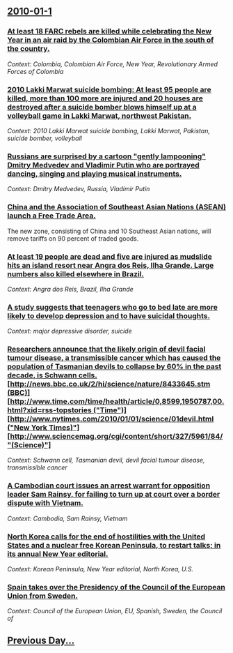 ## [2010-01-1](/news/2010/01/1/index.md)

### [ At least 18 FARC rebels are killed while celebrating the New Year in an air raid by the Colombian Air Force in the south of the country. ](/news/2010/01/1/at-least-18-farc-rebels-are-killed-while-celebrating-the-new-year-in-an-air-raid-by-the-colombian-air-force-in-the-south-of-the-country.md)
_Context: Colombia, Colombian Air Force, New Year, Revolutionary Armed Forces of Colombia_

### [ 2010 Lakki Marwat suicide bombing: At least 95 people are killed, more than 100 more are injured and 20 houses are destroyed after a suicide bomber blows himself up at a volleyball game in Lakki Marwat, northwest Pakistan. ](/news/2010/01/1/2010-lakki-marwat-suicide-bombing-at-least-95-people-are-killed-more-than-100-more-are-injured-and-20-houses-are-destroyed-after-a-suicid.md)
_Context: 2010 Lakki Marwat suicide bombing, Lakki Marwat, Pakistan, suicide bomber, volleyball_

### [ Russians are surprised by a cartoon "gently lampooning" Dmitry Medvedev and Vladimir Putin who are portrayed dancing, singing and playing musical instruments. ](/news/2010/01/1/russians-are-surprised-by-a-cartoon-gently-lampooning-dmitry-medvedev-and-vladimir-putin-who-are-portrayed-dancing-singing-and-playing-m.md)
_Context: Dmitry Medvedev, Russia, Vladimir Putin_

### [ China and the Association of Southeast Asian Nations (ASEAN) launch a Free Trade Area. ](/news/2010/01/1/china-and-the-association-of-southeast-asian-nations-asean-launch-a-free-trade-area.md)
The new zone, consisting of China and 10 Southeast Asian nations, will remove tariffs on 90 percent of traded goods.

### [ At least 19 people are dead and five are injured as mudslide hits an island resort near Angra dos Reis, Ilha Grande. Large numbers also killed elsewhere in Brazil. ](/news/2010/01/1/at-least-19-people-are-dead-and-five-are-injured-as-mudslide-hits-an-island-resort-near-angra-dos-reis-ilha-grande-large-numbers-also-kil.md)
_Context: Angra dos Reis, Brazil, Ilha Grande_

### [ A study suggests that teenagers who go to bed late are more likely to develop depression and to have suicidal thoughts. ](/news/2010/01/1/a-study-suggests-that-teenagers-who-go-to-bed-late-are-more-likely-to-develop-depression-and-to-have-suicidal-thoughts.md)
_Context: major depressive disorder, suicide_

### [ Researchers announce that the likely origin of devil facial tumour disease, a transmissible cancer which has caused the population of Tasmanian devils to collapse by 60% in the past decade, is Schwann cells. [http://news.bbc.co.uk/2/hi/science/nature/8433645.stm (BBC)] [http://www.time.com/time/health/article/0,8599,1950787,00.html?xid=rss-topstories ("Time")] [http://www.nytimes.com/2010/01/01/science/01devil.html ("New York Times)"] [http://www.sciencemag.org/cgi/content/short/327/5961/84/ "(Science)"]](/news/2010/01/1/researchers-announce-that-the-likely-origin-of-devil-facial-tumour-disease-a-transmissible-cancer-which-has-caused-the-population-of-tasma.md)
_Context: Schwann cell, Tasmanian devil, devil facial tumour disease, transmissible cancer_

### [ A Cambodian court issues an arrest warrant for opposition leader Sam Rainsy, for failing to turn up at court over a border dispute with Vietnam. ](/news/2010/01/1/a-cambodian-court-issues-an-arrest-warrant-for-opposition-leader-sam-rainsy-for-failing-to-turn-up-at-court-over-a-border-dispute-with-vie.md)
_Context: Cambodia, Sam Rainsy, Vietnam_

### [ North Korea calls for the end of hostilities with the United States and a nuclear free Korean Peninsula, to restart talks; in its annual New Year editorial. ](/news/2010/01/1/north-korea-calls-for-the-end-of-hostilities-with-the-united-states-and-a-nuclear-free-korean-peninsula-to-restart-talks-in-its-annual-ne.md)
_Context: Korean Peninsula, New Year editorial, North Korea, U.S._

### [ Spain takes over the Presidency of the Council of the European Union from Sweden. ](/news/2010/01/1/spain-takes-over-the-presidency-of-the-council-of-the-european-union-from-sweden.md)
_Context: Council of the European Union, EU, Spanish, Sweden, the Council of_

## [Previous Day...](/news/2009/12/31/index.md)

